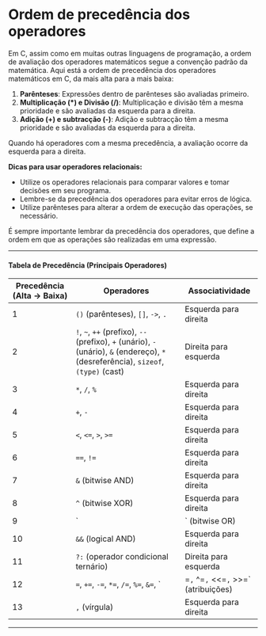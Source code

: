 # Ordem de precedência dos operadores

Em C, assim como em muitas outras linguagens de programação, a ordem de avaliação dos operadores matemáticos segue a convenção padrão da matemática. Aqui está a ordem de precedência dos operadores matemáticos em C, da mais alta para a mais baixa:

1. **Parênteses**: Expressões dentro de parênteses são avaliadas primeiro.
2. **Multiplicação (\*) e Divisão (/)**: Multiplicação e divisão têm a mesma prioridade e são avaliadas da esquerda para a direita.
3. **Adição (+) e subtracção (-)**: Adição e subtracção têm a mesma prioridade e são avaliadas da esquerda para a direita.

Quando há operadores com a mesma precedência, a avaliação ocorre da esquerda para a direita.

**Dicas para usar operadores relacionais:**

* Utilize os operadores relacionais para comparar valores e tomar decisões em seu programa.
* Lembre-se da precedência dos operadores para evitar erros de lógica.
* Utilize parênteses para alterar a ordem de execução das operações, se necessário.

É sempre importante lembrar da precedência dos operadores, que define a ordem em que as operações são realizadas em uma expressão.

***

#### T**abela de Precedência (Principais Operadores)**

<table data-full-width="true"><thead><tr><th>Precedência (Alta → Baixa)</th><th>Operadores</th><th>Associatividade</th></tr></thead><tbody><tr><td>1</td><td><code>()</code> (parênteses), <code>[]</code>, <code>-></code>, <code>.</code></td><td>Esquerda para direita</td></tr><tr><td>2</td><td><code>!</code>, <code>~</code>, <code>++</code> (prefixo), <code>--</code> (prefixo), <code>+</code> (unário), <code>-</code> (unário), <code>&#x26;</code> (endereço), <code>*</code> (desreferência), <code>sizeof</code>, <code>(type)</code> (cast)</td><td>Direita para esquerda</td></tr><tr><td>3</td><td><code>*</code>, <code>/</code>, <code>%</code></td><td>Esquerda para direita</td></tr><tr><td>4</td><td><code>+</code>, <code>-</code></td><td>Esquerda para direita</td></tr><tr><td>5</td><td><code>&#x3C;</code>, <code>&#x3C;=</code>, <code>></code>, <code>>=</code></td><td>Esquerda para direita</td></tr><tr><td>6</td><td><code>==</code>, <code>!=</code></td><td>Esquerda para direita</td></tr><tr><td>7</td><td><code>&#x26;</code> (bitwise AND)</td><td>Esquerda para direita</td></tr><tr><td>8</td><td><code>^</code> (bitwise XOR)</td><td>Esquerda para direita</td></tr><tr><td>9</td><td>`</td><td>` (bitwise OR)</td></tr><tr><td>10</td><td><code>&#x26;&#x26;</code> (logical AND)</td><td>Esquerda para direita</td></tr><tr><td>11</td><td><code>?:</code> (operador condicional ternário)</td><td>Direita para esquerda</td></tr><tr><td>12</td><td><code>=</code>, <code>+=</code>, <code>-=</code>, <code>*=</code>, <code>/=</code>, <code>%=</code>, <code>&#x26;=</code>, `</td><td>=<code>,</code> ^=<code>,</code> &#x3C;&#x3C;=<code>,</code> >>=` (atribuições)</td></tr><tr><td>13</td><td><code>,</code> (vírgula)</td><td>Esquerda para direita</td></tr></tbody></table>

***



